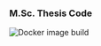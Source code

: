
### M.Sc. Thesis Code

![Docker image build](https://github.com/VLucet/landchange-connectivity-monteregie/workflows/Build%20/%20Push%20Docker%20image/badge.svg)
